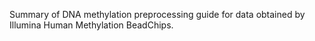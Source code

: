 Summary of DNA methylation preprocessing guide for data obtained by Illumina Human Methylation BeadChips.

